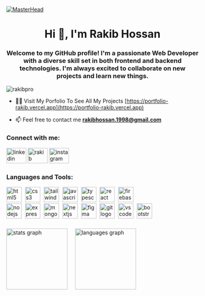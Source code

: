 [![MasterHead](https://i.ibb.co/j61Pmfv/Black-Modern-Personal-Linked-In-Banner.png)](https://portfolio-rakib.vercel.app/)
<h1 align="center">Hi 👋, I'm Rakib Hossan</h1>
<h3 align="center">Welcome to my GitHub profile! I'm a passionate Web Developer with a diverse skill set in both frontend and backend technologies. I'm always excited to collaborate on new projects and learn new things.</h3>

<p align="left"> <img src="https://komarev.com/ghpvc/?username=rakibpro&label=Profile%20views&color=0e75b6&style=flat" alt="rakibpro" /> </p>


- 👨‍💻 Visit My Porfolio To See All My Projects [https://portfolio-rakib.vercel.app](https://portfolio-rakib.vercel.app)

- 📫 Feel free to contact me **rakibhossan.1998@gmail.com**

<h3 align="left">Connect with me:</h3>
<div align="left">
    
  <a href="https://www.linkedin.com/in/rakibhossan/" target="blank"><img src="https://raw.githubusercontent.com/maurodesouza/profile-readme-generator/master/src/assets/icons/social/linkedin/default.svg" width="52" height="40" alt="linkedin logo" /></a>
  <a href="https://www.facebook.com/rakib.hossan.1998/" target="blank"><img src="https://raw.githubusercontent.com/rahuldkjain/github-profile-readme-generator/master/src/images/icons/Social/facebook.svg" alt="rakib" width="52" height="40" /></a>
  <a href="https://www.instagram.com/rakib.98/" target="blank"><img src="https://raw.githubusercontent.com/maurodesouza/profile-readme-generator/master/src/assets/icons/social/instagram/default.svg" width="52" height="40" alt="instagram logo"  /></a>
  
</div>


<h3 align="left">Languages and Tools:</h3>
<div align="left">
  <img src="https://skillicons.dev/icons?i=html" height="40" alt="html5 logo" title="HTML5" />
  <img width="1" />
  <img src="https://skillicons.dev/icons?i=css" height="40" alt="css3 logo" title="CSS3" />
  <img width="1" />
  <img src="https://skillicons.dev/icons?i=tailwind" height="40" alt="tailwindcss logo" title="Tailwind CSS" />
  <img width="1" />
  <img src="https://skillicons.dev/icons?i=js" height="40" alt="javascript logo" title="JavaScript" />
  <img width="1" />
  <img src="https://skillicons.dev/icons?i=ts" height="40" alt="typescript logo" title="TypeScript" />
  <img width="1" />
  <img src="https://skillicons.dev/icons?i=react" height="40" alt="react logo" title="ReactJS" />
  <img width="1" />
  <img src="https://skillicons.dev/icons?i=firebase" height="40" alt="firebase logo" title="Firebase" />
  <img width="1" />
  <br/>
  <img src="https://skillicons.dev/icons?i=nodejs" height="40" alt="nodejs logo" title="NodeJs" />
  <img width="1" />
  <img src="https://skillicons.dev/icons?i=express" height="40" alt="express logo" title="ExpressJs" />
  <img width="1" />
  <img src="https://skillicons.dev/icons?i=mongodb" height="40" alt="mongodb logo" title="MongoDB" />
  <img width="1" />
  <img src="https://skillicons.dev/icons?i=nextjs" height="40" alt="nextjs logo" title="NextJs" />
  <img width="1" />
  <img src="https://skillicons.dev/icons?i=figma" height="40" alt="figma logo" title="Figma" />
  <img width="1" />
  <img src="https://skillicons.dev/icons?i=git" height="40" alt="git logo" title="Git" />
  <img width="1" />
  <img src="https://skillicons.dev/icons?i=vscode" height="40" alt="vscode logo" title="Visual Studio Code" />
  <img width="1" />
  <img src="https://skillicons.dev/icons?i=bootstrap" height="40" alt="bootstrap logo" title="Bootstrap" />
</div>

###

<div align="left">
  
 
 <img src="https://github-readme-stats.vercel.app/api?username=RakibPro&hide_title=false&hide_rank=false&show_icons=true&include_all_commits=true&count_private=true&disable_animations=false&theme=monokai&locale=en&hide_border=true&order=1" height="160" alt="stats graph" />
 &nbsp; &nbsp;
 
  <img src="https://github-readme-stats.vercel.app/api/top-langs?username=RakibPro&locale=en&hide_title=false&layout=compact&card_width=320&langs_count=4&theme=monokai&hide_border=true&order=2" height="160" alt="languages graph" />
</div>

